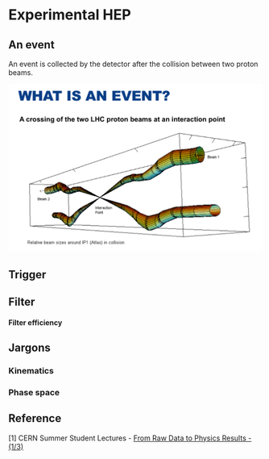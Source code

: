 # Experimental HEP

## An event

An event is collected by the detector after the collision between two proton beams. 

![From CERN Summer Student Lecture \[1\]](../.gitbook/assets/ying-mu-kuai-zhao-20190204-xia-wu-6.04.50.png)

## Trigger

## Filter 

#### Filter efficiency

## Jargons

### Kinematics 

### Phase space

## Reference

\[1\] CERN Summer Student Lectures - [From Raw Data to Physics Results - \(1/3\)](https://indico.cern.ch/event/716505/)



